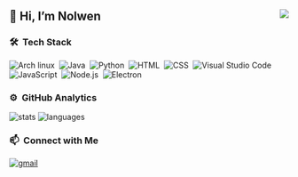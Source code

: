 ## 👋 Hi,  I’m Nolwen <img align="right" src="https://komarev.com/ghpvc/?username=NolwenB&color=269077">


### 🛠 &nbsp;Tech Stack
![Arch linux](https://img.shields.io/badge/-Arch_Linux-141a20?style=flat&logo=arch-linux&logoColor=FFF)&nbsp;
![Java](https://img.shields.io/badge/-Java-141a20?style=flat&logo=Java&logoColor=FFF)&nbsp;
![Python](https://img.shields.io/badge/-Python-141a20?style=flat&logo=python&logoColor=FFF)&nbsp;
![HTML](https://img.shields.io/badge/-HTML-141a20?style=flat&logo=HTML5&logoColor=FFF)&nbsp;
![CSS](https://img.shields.io/badge/-CSS-141a20?style=flat&logo=CSS3&logoColor=FFF)&nbsp;
![Visual Studio Code](https://img.shields.io/badge/-Visual%20Studio%20Code-141a20?style=flat&logo=visual-studio-code&logoColor=FFF)&nbsp;
![JavaScript](https://img.shields.io/badge/-JavaScript-141a20?style=flat&logo=javascript&logoColor=FFF)&nbsp;
![Node.js](https://img.shields.io/badge/-Node.js-141a20?style=flat&logo=node.js&logoColor=FFF)&nbsp;
![Electron](https://img.shields.io/badge/-Electron-141a20?style=flat&logo=electron&logoColor=FFF)&nbsp;

### ⚙️ &nbsp;GitHub Analytics
![stats](https://github-readme-stats.vercel.app/api?username=NolwenB&theme=gotham&show_icons=true&border_color=2e3440)
![languages](https://github-readme-stats.vercel.app/api/top-langs/?username=NolwenB&layout=compact&theme=gotham&border_color=2e3440&card_width=250&card_height=250)

### 📫 &nbsp;Connect with Me
[![gmail](https://img.shields.io/badge/-placeholder@gmail.com-D14836?style=flat&logo=Gmail&logoColor=white)](mailto:placeholder@gmail.com)
